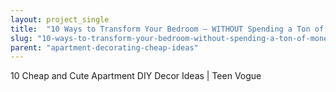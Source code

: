 ```yaml
---
layout: project_single
title:  "10 Ways to Transform Your Bedroom — WITHOUT Spending a Ton of Money"
slug: "10-ways-to-transform-your-bedroom-without-spending-a-ton-of-money"
parent: "apartment-decorating-cheap-ideas"
---
```

10 Cheap and Cute Apartment DIY Decor Ideas | Teen Vogue